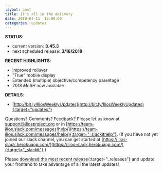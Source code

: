 ```yaml
---
layout: post
title: It's all in the delivery
date: 2018-03-11  15:00:00
categories: updates
---
```

__STATUS__:
- current version: __3.45.3__
- next scheduled release: __3/16/2018__

__RECENT HIGHLIGHTS__:
- Improved rollover
- "True" mobile display
- Extended (multiple) objective/competency parentage
- 2018 _MeSH_ now available

__DETAILS__:
- [http://bit.ly/IliosWeeklyUpdates](http://bit.ly/IliosWeeklyUpdates){:target="updates"}

Questions? Comments? Feedback? Please let us know at [support@iliosproject.org](mailto:support@iliosproject.org) or in [https://team-ilios.slack.com/messages/help/](https://team-ilios.slack.com/messages/help/){:target="_slackithelp"}.  (If you have not yet joined our slack channel, you can get started at [https://ilios-slack.herokuapp.com/](https://ilios-slack.herokuapp.com/){:target="_slackit"}.)

Please [download the most recent release](https://www.github.com/ilios/ilios/releases/latest){:target="_releases"} and update your frontend to take advantage of all the latest updates!
